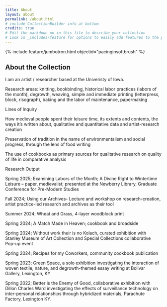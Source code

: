 ```yaml
---
title: About
layout: about
permalink: /about.html
# include CollectionBuilder info at bottom
credits: true
# Edit the markdown on in this file to describe your collection
# Look in _includes/feature for options to easily add features to the page
---
```


{% include feature/jumbotron.html objectid="pacinginsoftbrush" %}

## About the Collection

I am an artist / researcher based at the Univeristy of Iowa.

Research areas: knitting, bookbinding, historical labor practices (labors of the month), degrowth, weaving, simple and immediate printing (letterpress, block, risograph), baking and the labor of maintenance, papermaking

Lines of Inquiry 

How medieval people spent their leisure time, its extents and contents, the ways it’s written about, qualitative and quantitative data and artist-research creation  

Preservation of tradition in the name of environmentalism and social progress, through the lens of food writing  

The use of cookbooks as primary sources for qualitative research on quality of life in comparative analysis  

Research Output  

Spring 2025; Examining Labors of the Month; A Divine Right to Wintertime Leisure – paper, medievalist; presented at the Newberry Library, Graduate Conference for Pre-Modern Studies

Fall 2024; Using our Archives- Lecture and workshop on research-creation, artist practice-led research and archives as their tool  

Summer 2024; Wheat and Grass, 4-layer woodblock print  

Spring 2024; A Match Made in Heaven; cookbook and broadside

Spring 2024; Without work their is no Kolach, curated exhibition with Stanley Museum of Art Collection and Special Collections collaborative Pop-up event  

Spring 2024; Recipes for my Coworkers, community cookbook publication 

Spring 2023; Green Space, a solo exhibition investigating the interaction of woven textile, nature, and degrowth-themed essay writing at Bolivar Gallery, Lexington, KY

Spring 2022; Better is the Enemy of Good, collaborative exhibition with Dillon Charles Ward investigating the effects of surveillance technology on inter-personal relationships through hybridized materials, Parachute Factory, Lexington KY.

